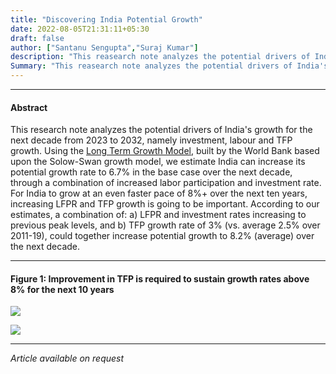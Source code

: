```yaml
---
title: "Discovering India Potential Growth"
date: 2022-08-05T21:31:11+05:30
draft: false
author: ["Santanu Sengupta","Suraj Kumar"]
description: "This reasearch note analyzes the potential drivers of India's growth for next decade, using the Long Term Growth Model built by the World Bank, namely investment, labour and TFP growth." 
Summary: "This reasearch note analyzes the potential drivers of India's potential growth for next decade, using the Long Term Growth Model built by the World Bank, namely investment, labour and TFP growth."
---
```


---

#### Abstract

This research note analyzes the potential drivers of India's growth for the next decade from 2023 to 2032, namely investment, labour and TFP growth. Using the [Long Term Growth Model](https://www.worldbank.org/en/research/brief/LTGM), built by the World Bank based upon the Solow-Swan growth model, we estimate India can increase its potential growth rate to 6.7% in the base case over the next decade, through a combination of increased labor participation and investment rate. For India to grow at an even faster pace of 8%+ over the next ten years, increasing LFPR and TFP growth is going to be important. According to our estimates, a combination of: a) LFPR and investment rates increasing to previous peak levels, and b) TFP growth rate of 3% (vs. average 2.5% over 2011-19), could together increase potential growth to 8.2% (average) over the next decade.

---

#### Figure 1: Improvement in TFP is required to sustain growth rates above 8% for the next 10 years
![](/images/india-potential-growth/image1.png)

![](/images/india-potential-growth/image2.png)

---
*Article available on request*